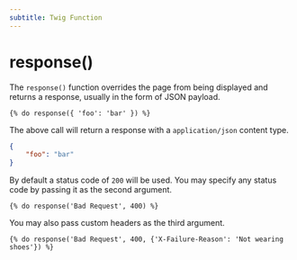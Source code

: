 ```yaml
---
subtitle: Twig Function
---
```

# response()

The `response()` function overrides the page from being displayed and returns a response, usually in the form of JSON payload.

```twig
{% do response({ 'foo': 'bar' }) %}
```

The above call will return a response with a `application/json` content type.

```json
{
    "foo": "bar"
}
```

By default a status code of `200` will be used. You may specify any status code by passing it as the second argument.

```twig
{% do response('Bad Request', 400) %}
```

You may also pass custom headers as the third argument.

```twig
{% do response('Bad Request', 400, {'X-Failure-Reason': 'Not wearing shoes'}) %}
```
